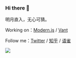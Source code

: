 ### Hi there 👋

明月直入，无心可猜。

Working on：[Modern.js](https://github.com/modern-js-dev/modern.js) / [Vant](https://github.com/youzan/vant)

Follow me：[Twitter](https://twitter.com/Neverland1199) / [知乎](https://www.zhihu.com/people/chen-jia-han) / [语雀](https://www.yuque.com/neverland)

<img src="https://github-readme-stats.vercel.app/api?username=chenjiahan&show_icons=true&text_color=24292e&bg_color=ffffff&hide_title=true">
